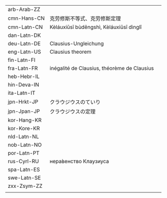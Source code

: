 | | | |
|-|-|-|
| arb-Arab-ZZ |  |  |
| cmn-Hans-CN | 克劳修斯不等式、克劳修斯定理 |  |
| cmn-Latn-CN | Kèláuxiūsī bùděngshì, Kèláuxiūsī dìnglǐ |  |
| dan-Latn-DK |  |  |
| deu-Latn-DE | Clausius-Ungleichung |  |
| eng-Latn-US | Clausius theorem |  |
| fin-Latn-FI |  |  |
| fra-Latn-FR | inégalité de Clausius, théorème de Clausius |  |
| heb-Hebr-IL |  |  |
| hin-Deva-IN |  |  |
| ita-Latn-IT |  |  |
| jpn-Hrkt-JP | クラウジウスのていり |  |
| jpn-Jpan-JP | クラウジウスの定理 |  |
| kor-Hang-KR |  |  |
| kor-Kore-KR |  |  |
| nld-Latn-NL |  |  |
| nob-Latn-NO |  |  |
| por-Latn-PT |  |  |
| rus-Cyrl-RU | нера́венство Клаузиуса |  |
| spa-Latn-ES |  |  |
| swe-Latn-SE |  |  |
| zxx-Zsym-ZZ |  |  |
|  |  |  |
